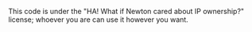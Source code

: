 This code is under the "HA! What if Newton cared about IP ownership?" license; whoever you are can use it however you want.
